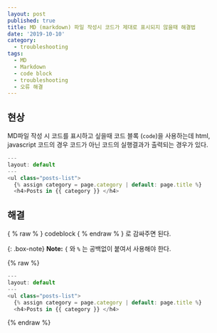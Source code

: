 ```yaml
---
layout: post
published: true
title: MD (markdown) 파일 작성시 코드가 제대로 표시되지 않을때 해결법
date: '2019-10-10'
category:
  - troubleshooting
tags:
  - MD
  - Markdown
  - code block
  - troubleshooting
  - 오류 해결
---
```

## 현상

MD파일 작성 시 코드를 표시하고 싶을때 코드 블록 (``` code ```)을 사용하는데 html, javascript 코드의 경우 코드가 아닌 코드의 실행결과가 출력되는 경우가 있다.

```javascript
---
layout: default
---
<ul class="posts-list">  
  {% assign category = page.category | default: page.title %}
  <h4>Posts in {{ category }} </h4>
```  

## 해결

{ % raw % } codeblock { % endraw % } 로 감싸주면 된다.

{: .box-note}
**Note:** `{` 와 `%` 는 공백없이 붙여서 사용해야 한다.

{% raw %}
```javascript
---
layout: default
---
<ul class="posts-list">  
  {% assign category = page.category | default: page.title %}
  <h4>Posts in {{ category }} </h4>
```
{% endraw %}
